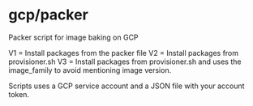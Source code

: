 # gcp/packer
Packer script for image baking on GCP

V1 = Install packages from the packer file
V2 = Install packages from provisioner.sh
V3 = Install packages from provisioner.sh and uses the image_family to avoid mentioning image version.

Scripts uses a GCP service account and a JSON file with your account token.
